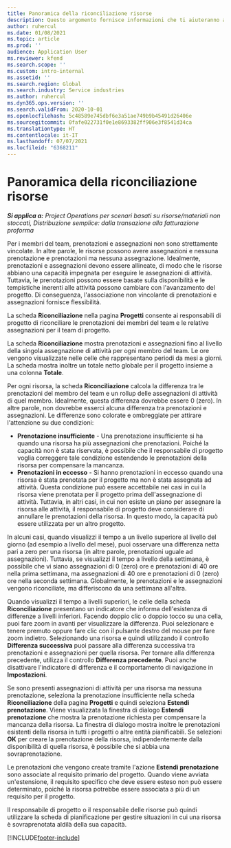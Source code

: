 ```yaml
---
title: Panoramica della riconciliazione risorse
description: Questo argomento fornisce informazioni che ti aiuteranno a garantire che le prenotazioni delle risorse e le assegnazioni per i progetti siano allineate.
author: ruhercul
ms.date: 01/08/2021
ms.topic: article
ms.prod: ''
audience: Application User
ms.reviewer: kfend
ms.search.scope: ''
ms.custom: intro-internal
ms.assetid: ''
ms.search.region: Global
ms.search.industry: Service industries
ms.author: ruhercul
ms.dyn365.ops.version: ''
ms.search.validFrom: 2020-10-01
ms.openlocfilehash: 5c48589e745dbf6e3a51ae749b9b45491d26406e
ms.sourcegitcommit: 0fafe022731f0e1e8693382ff906e3f8541d34ca
ms.translationtype: HT
ms.contentlocale: it-IT
ms.lasthandoff: 07/07/2021
ms.locfileid: "6368211"
---
```

# <a name="resource-reconciliation-overview"></a>Panoramica della riconciliazione risorse

_**Si applica a:** Project Operations per scenari basati su risorse/materiali non stoccati, Distribuzione semplice: dalla transazione alla fatturazione proforma_

Per i membri del team, prenotazioni e assegnazioni non sono strettamente vincolate. In altre parole, le risorse possono avere assegnazioni e nessuna prenotazione e prenotazioni ma nessuna assegnazione. Idealmente, prenotazioni e assegnazioni devono essere allineate, di modo che le risorse abbiano una capacità impegnata per eseguire le assegnazioni di attività. Tuttavia, le prenotazioni possono essere basate sulla disponibilità e le tempistiche inerenti alle attività possono cambiare con l'avanzamento del progetto. Di conseguenza, l'associazione non vincolante di prenotazioni e assegnazioni fornisce flessibilità.

La scheda **Riconciliazione** nella pagina **Progetti** consente ai responsabili di progetto di riconciliare le prenotazioni dei membri del team e le relative assegnazioni per il team di progetto.

La scheda **Riconciliazione** mostra prenotazioni e assegnazioni fino al livello della singola assegnazione di attività per ogni membro del team. Le ore vengono visualizzate nelle celle che rappresentano periodi da mesi a giorni. La scheda mostra inoltre un totale netto globale per il progetto insieme a una colonna **Totale**.

Per ogni risorsa, la scheda **Riconciliazione** calcola la differenza tra le prenotazioni del membro del team e un rollup delle assegnazioni di attività di quel membro. Idealmente, questa differenza dovrebbe essere 0 (zero). In altre parole, non dovrebbe esserci alcuna differenza tra prenotazioni e assegnazioni. Le differenze sono colorate e ombreggiate per attirare l'attenzione su due condizioni:

- **Prenotazione insufficiente** - Una prenotazione insufficiente si ha quando una risorsa ha più assegnazioni che prenotazioni. Poiché la capacità non è stata riservata, è possibile che il responsabile di progetto voglia correggere tale condizione estendendo le prenotazioni della risorsa per compensare la mancanza.
- **Prenotazioni in eccesso** - Si hanno prenotazioni in eccesso quando una risorsa è stata prenotata per il progetto ma non è stata assegnata ad attività. Questa condizione può essere accettabile nei casi in cui la risorsa viene prenotata per il progetto prima dell'assegnazione di attività. Tuttavia, in altri casi, in cui non esiste un piano per assegnare la risorsa alle attività, il responsabile di progetto deve considerare di annullare le prenotazioni della risorsa. In questo modo, la capacità può essere utilizzata per un altro progetto.

In alcuni casi, quando visualizzi il tempo a un livello superiore al livello del giorno (ad esempio a livello del mese), puoi osservare una differenza netta pari a zero per una risorsa (in altre parole, prenotazioni uguale ad assegnazioni). Tuttavia, se visualizzi il tempo a livello della settimana, è possibile che vi siano assegnazioni di 0 (zero) ore e prenotazioni di 40 ore nella prima settimana, ma assegnazioni di 40 ore e prenotazioni di 0 (zero) ore nella seconda settimana. Globalmente, le prenotazioni e le assegnazioni vengono riconciliate, ma differiscono da una settimana all'altra.

Quando visualizzi il tempo a livelli superiori, le celle della scheda **Riconciliazione** presentano un indicatore che informa dell'esistenza di differenze a livelli inferiori. Facendo doppio clic o doppio tocco su una cella, puoi fare zoom in avanti per visualizzare la differenza. Puoi selezionare e tenere premuto oppure fare clic con il pulsante destro del mouse per fare zoom indietro. Selezionando una risorsa e quindi utilizzando il controllo **Differenza successiva** puoi passare alla differenza successiva tra prenotazioni e assegnazioni per quella risorsa. Per tornare alla differenza precedente, utilizza il controllo **Differenza precedente**. Puoi anche disattivare l'indicatore di differenza e il comportamento di navigazione in **Impostazioni**.

Se sono presenti assegnazioni di attività per una risorsa ma nessuna prenotazione, seleziona la prenotazione insufficiente nella scheda **Riconciliazione** della pagina **Progetti** e quindi seleziona **Estendi prenotazione**. Viene visualizzata la finestra di dialogo **Estendi prenotazione** che mostra la prenotazione richiesta per compensare la mancanza della risorsa. La finestra di dialogo mostra inoltre le prenotazioni esistenti della risorsa in tutti i progetti o altre entità pianificabili. Se selezioni **OK** per creare la prenotazione della risorsa, indipendentemente dalla disponibilità di quella risorsa, è possibile che si abbia una sovraprenotazione.

Le prenotazioni che vengono create tramite l'azione **Estendi prenotazione** sono associate al requisito primario del progetto. Quando viene avviata un'estensione, il requisito specifico che deve essere esteso non può essere determinato, poiché la risorsa potrebbe essere associata a più di un requisito per il progetto.

Il responsabile di progetto o il responsabile delle risorse può quindi utilizzare la scheda di pianificazione per gestire situazioni in cui una risorsa è sovraprenotata aldilà della sua capacità.


[!INCLUDE[footer-include](../includes/footer-banner.md)]